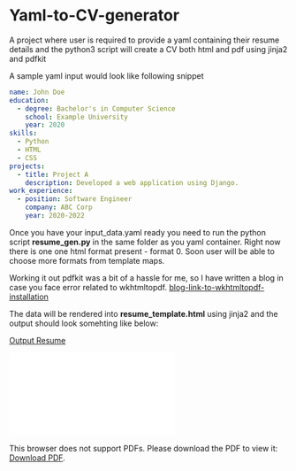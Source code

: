 # Yaml-to-CV-generator
A project where user is required to provide a yaml containing their resume details and the python3 script will create a CV both html and pdf using jinja2 and pdfkit

A sample yaml input would look like following snippet

```yaml
name: John Doe
education:
  - degree: Bachelor's in Computer Science
    school: Example University
    year: 2020
skills:
  - Python
  - HTML
  - CSS
projects:
  - title: Project A
    description: Developed a web application using Django.
work_experience:
  - position: Software Engineer
    company: ABC Corp
    year: 2020-2022
```

Once you have your input_data.yaml ready you need to run the python script **resume_gen.py** in the same folder as you yaml container. Right now there is one one html format present - format 0. Soon user will be able to choose more formats from template maps.

Working it out pdfkit was a bit of a hassle for me, so I have written a blog in case you face error related to wkhtmltopdf. [blog-link-to-wkhtmltopdf-installation](https://dev.to/mintuagarwal/python-wkhtmltopdf-for-pdfkit-installation-guide-2745)

The data will be rendered into **resume_template.html** using jinja2 and the output should look somehting like below:

<a href='output_resume.pdf'>Output Resume </a>


<embed src="output_resume.pdf">
    <p>This browser does not support PDFs. Please download the PDF to view it: <a href="https://github.com/Mintuagarwal/Yaml-to-CV-generator/blob/main/output_resume.pdf">Download PDF</a>.</p>
</embed>